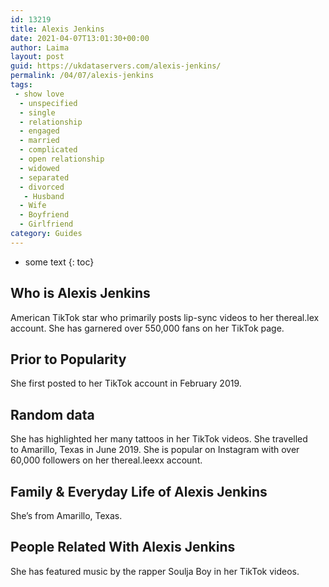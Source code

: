 ```yaml
---
id: 13219
title: Alexis Jenkins
date: 2021-04-07T13:01:30+00:00
author: Laima
layout: post
guid: https://ukdataservers.com/alexis-jenkins/
permalink: /04/07/alexis-jenkins
tags:
 - show love
  - unspecified
  - single
  - relationship
  - engaged
  - married
  - complicated
  - open relationship
  - widowed
  - separated
  - divorced
   - Husband
  - Wife
  - Boyfriend
  - Girlfriend
category: Guides
---
```


* some text
{: toc}


## Who is Alexis Jenkins
                  
                  
                  
American TikTok star who primarily posts lip-sync videos to her thereal.lex account. She has garnered over 550,000 fans on her TikTok page. 
                  
              
            
              
            
                
                
                
## Prior to Popularity
                  
                  
                  
She first posted to her TikTok account in February 2019. 
                  
              
            
              
            
                
                
                
## Random data
                  
                  
                  
She has highlighted her many tattoos in her TikTok videos. She travelled to Amarillo, Texas in June 2019. She is popular on Instagram with over 60,000 followers on her thereal.leexx account. 
                  
              
            
              
            
                
                
                
## Family & Everyday Life of Alexis Jenkins
                  
                  
                  
She&#8217;s from Amarillo, Texas.
                  
              
            
              
            
                
                
                
## People Related With Alexis Jenkins
                  
                  
                  
She has featured music by the rapper Soulja Boy in her TikTok videos. 
                  
              
            
              
            
                
              
            
              
              
            
            
              
            
          
          
          